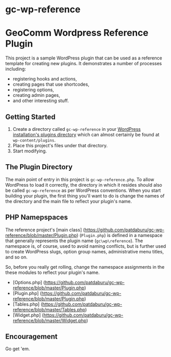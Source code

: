 # gc-wp-reference
GeoComm Wordpress Reference Plugin
==================================

This project is a sample WordPress plugin that can be used as a reference template for creating new plugins.  It demonstrates a number of processes including:

  - registering hooks and actions,
  - creating pages that use shortcodes,
  - registering options,
  - creating admin pages,
  - and other interesting stuff.

Getting Started
---------------
1.  Create a directory called `gc-wp-reference` in your [WordPress installation's plugins directory](https://codex.wordpress.org/Determining_Plugin_and_Content_Directories) which can almost certainly be found at `wp-content/plugins`.
2.  Place this project's files under that directory.
3.  Start modifying.

The Plugin Directory
--------------------
The main point of entry in this project is `gc-wp-reference.php`.  To allow WordPress to load it correctly, the directory in which it resides should also be called `gc-wp-reference` as per WordPress conventions.  When you start building your plugin, the first thing you'll want to do is change the names of the directory and the main file to reflect your plugin's name.

PHP Namepspaces
---------------
The reference project's [main class] (https://github.com/patdaburu/gc-wp-reference/blob/master/Plugin.php) (`Plugin.php`) is defined in a namespace that generally represents the plugin name (`gc\wp\reference`).  The namespace is, of course, used to avoid naming conflicts, but is further used to create WordPress slugs, option group names, administrative menu titles, and so on.

So, before you really get rolling, change the namespace assignments in the these modules to reflect your plugin's name.

  - [Options.php] (https://github.com/patdaburu/gc-wp-reference/blob/master/Plugin.php)
  - [Plugin.php] (https://github.com/patdaburu/gc-wp-reference/blob/master/Plugin.php)
  - [Tables.php] (https://github.com/patdaburu/gc-wp-reference/blob/master/Tables.php)
  - [Widget.php] (https://github.com/patdaburu/gc-wp-reference/blob/master/Widget.php)

Encouragement
-------------
Go get 'em.

